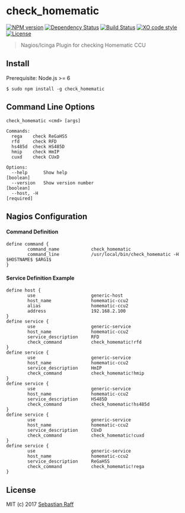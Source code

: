 # check_homematic

[![NPM version](https://badge.fury.io/js/check_homematic.svg)](http://badge.fury.io/js/check_homematic)
[![Dependency Status](https://img.shields.io/gemnasium/hobbyquaker/check_homematic.svg?maxAge=2592000)](https://gemnasium.com/github.com/hobbyquaker/check_homematic)
[![Build Status](https://travis-ci.org/hobbyquaker/check_homematic.svg?branch=master)](https://travis-ci.org/hobbyquaker/check_homematic)
[![XO code style](https://img.shields.io/badge/code_style-XO-5ed9c7.svg)](https://github.com/sindresorhus/xo)
[![License][mit-badge]][mit-url]

> Nagios/Icinga Plugin for checking Homematic CCU


## Install

Prerequisite: Node.js >= 6

`$ sudo npm install -g check_homematic`


## Command Line Options

``` 
check_homematic <cmd> [args]

Commands:
  rega    check ReGaHSS
  rfd     check RFD
  hs485d  check HS485D
  hmip    check HmIP
  cuxd    check CUxD

Options:
  --help      Show help                                                [boolean]
  --version   Show version number                                      [boolean]
  --host, -H                                                          [required]
```


## Nagios Configuration

#### Command Definition

```
define command {
        command_name            check_homematic
        command_line            /usr/local/bin/check_homematic -H $HOSTNAME$ $ARG1$
}
```

#### Service Definition Example
```
define host {
        use                     generic-host
        host_name               homematic-ccu2
        alias                   homematic-ccu2
        address                 192.168.2.100
}
define service {
        use                     generic-service
        host_name               homematic-ccu2
        service_description     RFD
        check_command           check_homematic!rfd
}
define service {
        use                     generic-service
        host_name               homematic-ccu2
        service_description     HmIP
        check_command           check_homematic!hmip
}
define service {
        use                     generic-service
        host_name               homematic-ccu2
        service_description     HS485D
        check_command           check_homematic!hs485d
}
define service {
        use                     generic-service
        host_name               homematic-ccu2
        service_description     CUxD
        check_command           check_homematic!cuxd
}
define service {
        use                     generic-service
        host_name               homematic-ccu2
        service_description     ReGaHSS
        check_command           check_homematic!rega
}

```

## License

MIT (c) 2017 [Sebastian Raff](https://github.com/hobbyquaker)

[mit-badge]: https://img.shields.io/badge/License-MIT-blue.svg?style=flat
[mit-url]: LICENSE
